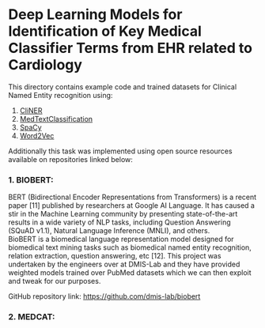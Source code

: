 # Deep Learning Models for Identification of Key Medical Classifier Terms from EHR related to Cardiology

This directory contains example code and trained datasets for Clinical Named Entity recognition using:
1. [CliNER](/https://github.com/nol-alb/ClinicalClassifier/tree/main/Models/CliNER)
2. [MedTextClassification](https://github.com/nol-alb/ClinicalClassifier/tree/main/Models/MedTextClassification)
3. [SpaCy](https://github.com/nol-alb/ClinicalClassifier/tree/main/Models/Spacy)
4. [Word2Vec](https://github.com/nol-alb/ClinicalClassifier/tree/main/Models/Word2Vec)

Additionally this task was implemented using open source resources available on repositories linked below:<br>
### 1. BIOBERT: <br>
<p>
BERT (Bidirectional Encoder Representations from Transformers) is a recent paper [11] published by researchers at Google AI Language. It has caused a stir in the Machine Learning community by presenting state-of-the-art results in a wide variety of NLP tasks, including Question Answering (SQuAD v1.1), Natural Language Inference (MNLI), and others. <br>
BioBERT is a biomedical language representation model designed for biomedical text mining tasks such as biomedical named entity recognition, relation extraction, question answering, etc [12]. This project was undertaken by the engineers over at DMIS-Lab and they have provided weighted models trained over PubMed datasets which we can then exploit and tweak for our purposes. <br>
 
GitHub repository link:  https://github.com/dmis-lab/biobert 

</p>

### 2. MEDCAT: <br>
<p>
 </p>



